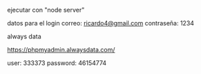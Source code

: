 ejecutar con "node server"

datos para el login
 correo: ricardo4@gmail.com
 contraseña: 1234

 always data

 https://phpmyadmin.alwaysdata.com/

 user: 333373
 password: 46154774